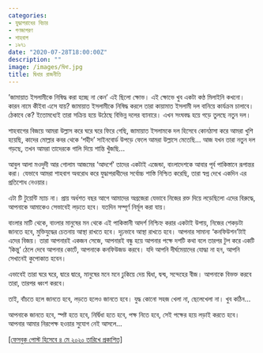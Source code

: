 ```yaml
---
categories:
- যুদ্ধাপরাধের বিচার
- গণজাগরণ
- শাহবাগ
- ১৯৭১
date: "2020-07-28T18:00:00Z"
description: ""
image: /images/দ্বিধা.jpg
title: দ্বিধার রাজনীতি
---
```

’জামায়াত ইসলামীকে নিষিদ্ধ করা হচ্ছে না কেন’ এই ছিলো ক্ষোভ। এই ক্ষোভে খুব একটা কণ্ঠ মিলাইনি কখনো। কারন নামে কীইবা এসে যায়? জামায়াত ইসলামীকে নিষিদ্ধ করলে তারা কায়ামাত ইসলামী দল বানিয়ে কার্যক্রম চালাবে। ঠেকাবে কে? ইতোমধ্যেই তারা সক্রিয় হয়ে উঠেছে বিভিন্ন দলের ব্যানারে। এখন সংঘবদ্ধ হয়ে গড়ে তুলছে নতুন দল।

শাহবাগের বিজয়ে আমরা উল্লাস করে ঘরে ঘরে ফিরে গেছি, জামায়াত ইসলামকে দল হিসেবে কোনঠাসা করে আমরা খুশি হয়েছি, কাদের মোল্লার কবর থেকে ‘শহীদ’ সাইনবোর্ড উপড়ে ফেলে আমরা উল্লাসে মেতেছি... আজ যখন তারা নতুন দল গড়ছে, তখন আমরা তাদেরকে গালি দিয়ে শান্তি খুঁজছি...

আবুল আলা মওদুদী আর গোলাম আজমের ‘আদর্শে’ তাদের একটাই এজেন্ডা, বাংলাদেশকে আবার পূর্ব পাকিস্তানে রূপান্তর করা। যেভাবে আমরা শাহবাগ অবরোধ করে যুদ্ধাপরাধীদের সর্বোচ্চ শাস্তি নিশ্চিত করেছি, তারা স্বপ্ন দেখে একদিন এর প্রতিশোধ নেওয়ার।

এটা টি টুয়েন্টি ম্যাচ না। প্রায় অর্ধশত বছর আগে আমাদের অগ্রজেরা যেভাবে নিজের রক্ত দিয়ে লড়েছিলো এদের বিরুদ্ধে, আপনাকে আমাকেও সেভাবেই লড়তে হবে। যতদিন সম্পূর্ণ নির্মূল করা যায়।

বাংলার মাটি থেকে, বাংলার মানুষের মন থেকে এই পাকিস্তানী আদর্শ নিশ্চিহ্ন করার একটাই উপায়, নিজের শেকড়টা জানতে হবে, মুক্তিযুদ্ধের চেতনায় আস্থা রাখতে হবে। দৃঢ়ভাবে আস্থা রাখতে হবে। আপনার সামান্য ‘কনফিউশন’টাই এদের বিজয়। তারা আপনারই একজন সেজে, আপনারই বন্ধু হয়ে আপনার পক্ষে দশটি কথা বলে তারপর টুপ করে একটি ‘কিন্তু’ ঠেলে দেবে আপনার কোর্টে, আপনাকে কনফিউজড করবে। যদি আপনি দীর্ঘমেয়াদের যোদ্ধা না হন, আপনি সেখানেই কুপোকাত হবেন।

এভাবেই তারা ঘরে ঘরে, দ্বারে দ্বারে, মানুষের মনে মনে ঢুকিয়ে দেয় দ্বিধা, দ্বন্দ্ব, সন্দেহের বীজ। আপনাকে বিভক্ত করবে তারা, তারপর ধ্বংশ করবে।

তাই, বাঁচতে হলে জানতে হবে, লড়তে হলেও জানতে হবে। যুদ্ধ কোনো সহজ খেলা না, ছেলেখেলা না। খুব কঠিন...

আপনাকে জানতে হবে, স্পষ্ট হতে হবে, নির্দ্বিধা হতে হবে, পক্ষ নিতে হবে, সেই পক্ষের হয়ে লড়াই করতে হবে। আপনার আমার নিরপেক্ষ হওয়ার সুযোগ নেই আসলে...

[\[ফেসবুক পোস্ট হিসেবে ৪ মে ২০২০ তারিখে প্রকাশিত\]](https://www.facebook.com/nazrulbd/posts/10157992330821211)